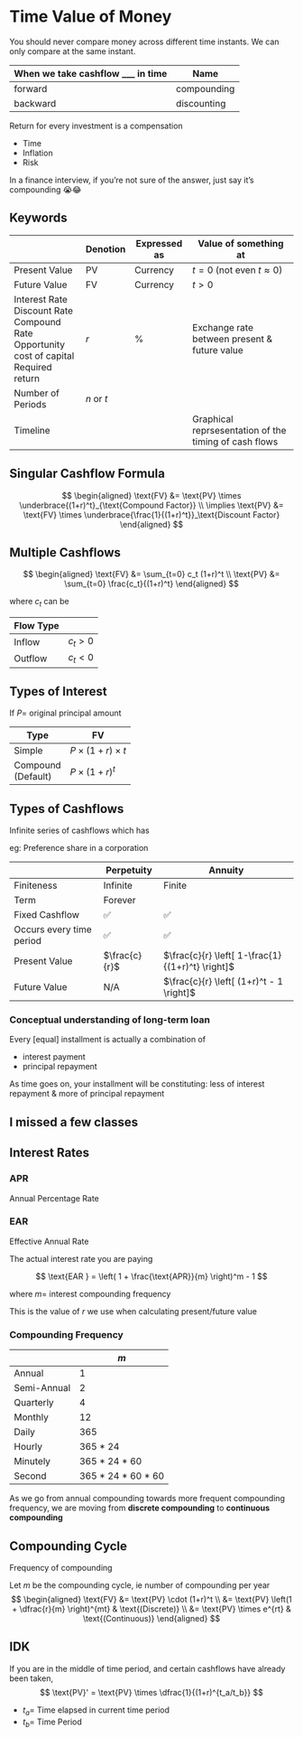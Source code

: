 # Time Value of Money

You should never compare money across different time instants. We can only compare at the same instant.

| When we take cashflow ___ in time | Name        |
| --------------------------------- | ----------- |
| forward                           | compounding |
| backward                          | discounting |

Return for every investment is a compensation

- Time
- Inflation
- Risk

In a finance interview, if you’re not sure of the answer, just say it’s compounding 😭😂

## Keywords

|                                                              | Denotion   | Expressed as | Value of something at                                 |
| ------------------------------------------------------------ | ---------- | ------------ | ----------------------------------------------------- |
| Present Value                                                | PV         | Currency     | $t = 0$ (not even $t \approx 0$)                      |
| Future Value                                                 | FV         | Currency     | $t > 0$                                               |
| Interest Rate<br />Discount Rate<br />Compound Rate<br />Opportunity cost of capital<br />Required return | $r$        | %            | Exchange rate between present & future value          |
| Number of Periods                                            | $n$ or $t$ |              |                                                       |
| Timeline                                                     |            |              | Graphical reprsesentation of the timing of cash flows |

## Singular Cashflow Formula

$$
\begin{aligned}
\text{FV} &= \text{PV} \times \underbrace{(1+r)^t}_{\text{Compound Factor}} \\
\implies \text{PV} &= \text{FV} \times \underbrace{\frac{1}{(1+r)^t}}_\text{Discount Factor}
\end{aligned}
$$

## Multiple Cashflows

$$
\begin{aligned}
\text{FV} &= \sum_{t=0} c_t (1+r)^t \\
\text{PV} &= \sum_{t=0} \frac{c_t}{(1+r)^t}
\end{aligned}
$$

where $c_t$ can be

| Flow Type |         |
| --------- | ------- |
| Inflow    | $c_t>0$ |
| Outflow   | $c_t<0$ |

## Types of Interest

If $P =$ original principal amount

| Type                    | FV                        |
| ----------------------- | ------------------------- |
| Simple                  | $P \times (1+r) \times t$ |
| Compound<br />(Default) | $P \times (1+r)^t$        |

## Types of Cashflows

Infinite series of cashflows which has

eg: Preference share in a corporation

|                          | Perpetuity    | Annuity                                          |
| ------------------------ | ------------- | ------------------------------------------------ |
| Finiteness               | Infinite      | Finite                                           |
| Term                     | Forever       |                                                  |
| Fixed Cashflow           | ✅             | ✅                                                |
| Occurs every time period | ✅             | ✅                                                |
| Present Value            | $\frac{c}{r}$ | $\frac{c}{r} \left[ 1-\frac{1}{(1+r)^t} \right]$ |
| Future Value             | N/A           | $\frac{c}{r} \left[ (1+r)^t - 1 \right]$         |

### Conceptual understanding of long-term loan

Every [equal] installment is actually a combination of

- interest payment
- principal repayment

As time goes on, your installment will be constituting: less of interest repayment & more of principal repayment

## I missed a few classes

## Interest Rates

### APR

Annual Percentage Rate

### EAR

Effective Annual Rate

The actual interest rate you are paying

$$
\text{EAR } = \left(
1 + \frac{\text{APR}}{m}
\right)^m - 1
$$

where $m =$ interest compounding frequency

This is the value of $r$ we use when calculating present/future value

### Compounding Frequency

|             | $m$                |
| ----------- | ------------------ |
| Annual      | 1                  |
| Semi-Annual | 2                  |
| Quarterly   | 4                  |
| Monthly     | 12                 |
| Daily       | 365                |
| Hourly      | 365 * 24           |
| Minutely    | 365 * 24 * 60      |
| Second      | 365 * 24 * 60 * 60 |

As we go from annual compounding towards more frequent compounding frequency, we are moving from **discrete compounding** to **continuous compounding**

## Compounding Cycle

Frequency of compounding

Let $m$ be the compounding cycle, ie number of compounding per year
$$
\begin{aligned}
\text{FV} &= \text{PV} \cdot (1+r)^t \\
&= \text{PV} \left(1 + \dfrac{r}{m} \right)^{mt} & \text{(Discrete)} \\
&= \text{PV} \times e^{rt} & \text{(Continuous)}
\end{aligned}
$$

## IDK

If you are in the middle of time period, and certain cashflows have already been taken,
$$
\text{PV}' = \text{PV} \times \dfrac{1}{(1+r)^{t_a/t_b}}
$$

- $t_a=$ Time elapsed in current time period
- $t_b=$ Time Period
